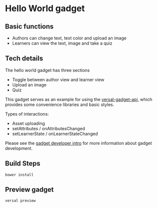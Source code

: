 Hello World gadget
==================

## Basic functions
- Authors can change text, text color and upload an image
- Learners can view the text, image and take a quiz

## Tech details
The hello world gadget has three sections
- Toggle between author view and learner view
- Upload an image
- Quiz

This gadget serves as an example for using the
[versal-gadget-api](https://github.com/Versal/versal-gadget-api),
which provides some convenience libraries and basic styles.

Types of interactions:
  - Asset uploading
  - setAttributes / onAttributesChanged
  - setLearnerState / onLearnerStateChanged

Please see the [gadget developer
intro](https://versal.com/c/gadgets) for more information
about gadget development.

## Build Steps

```
bower install
```

## Preview gadget

```
versal preview
```
